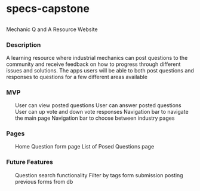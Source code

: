 <h1>specs-capstone </h1>
<h2></h2>Mechanic Q and A Resource Website
<h3>Description </h3>
A learning resource where industrial mechanics can post questions to the community and receive feedback on how to progress through different issues and solutions. The apps users will be able to both post questions and responses to questions for a few different areas available 

<h3>MVP</h3>
<ul>
User can view posted questions
User can answer posted questions
User can up vote and down vote responses
Navigation bar to navigate the main page
Navigation bar to choose between industry pages
</ul>

<h3>Pages</h3>
<ul>
Home
Question form page
List of Posed Questions page
</ul>

<h3>Future Features</h3>
<ul>
Question search functionality
Filter by tags
form submission
posting previous forms from db
</ul>